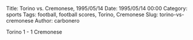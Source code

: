 Title: Torino vs. Cremonese, 1995/05/14
Date: 1995/05/14 00:00
Category: sports
Tags: football, football scores, Torino, Cremonese
Slug: torino-vs-cremonese
Author: carbonero


Torino 1 - 1 Cremonese
